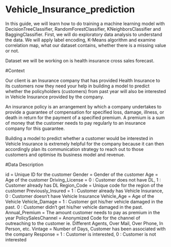 # Vehicle_Insurance_prediction

In this guide, we will learn how to do training a machine learning model with DecisionTreeClassifier, RandomForestClassifier, KNeighborsClassifier and BaggingClassifier. First, we will do exploratory data analysis to understand the data. We will apply label encoding, K-Means algorithm and examine correlation map, what our dataset contains, whether there is a missing value or not.

Dataset we will be working on is health insurance cross sales forecast.

#Context

Our client is an Insurance company that has provided Health Insurance to its customers now they need your help in building a model to predict whether the policyholders (customers) from past year will also be interested in Vehicle Insurance provided by the company.

An insurance policy is an arrangement by which a company undertakes to provide a guarantee of compensation for specified loss, damage, illness, or death in return for the payment of a specified premium. A premium is a sum of money that the customer needs to pay regularly to an insurance company for this guarantee.

Building a model to predict whether a customer would be interested in Vehicle Insurance is extremely helpful for the company because it can then accordingly plan its communication strategy to reach out to those customers and optimise its business model and revenue.

#Data Description

id = Unique ID for the customer
Gender = Gender of the customer
Age = Age of the customer
Driving_License = 0 : Customer does not have DL, 1 : Customer already has DL
Region_Code = Unique code for the region of the customer
Previously_Insured = 1 : Customer already has Vehicle Insurance, 0 : Customer doesn’t have Vehicle Insurance
Vehicle_Age = Age of the Vehicle
Vehicle_Damage = 1 : Customer got his/her vehicle damaged in the past. 0 : Customer didn’t get his/her vehicle damaged in the past.
Annual_Premium = The amount customer needs to pay as premium in the year
PolicySalesChannel = Anonymized Code for the channel of outreaching to the customer ie. Different Agents, Over Mail, Over Phone, In Person, etc.
Vintage = Number of Days, Customer has been associated with the company
Response = 1 : Customer is interested, 0 : Customer is not interested
